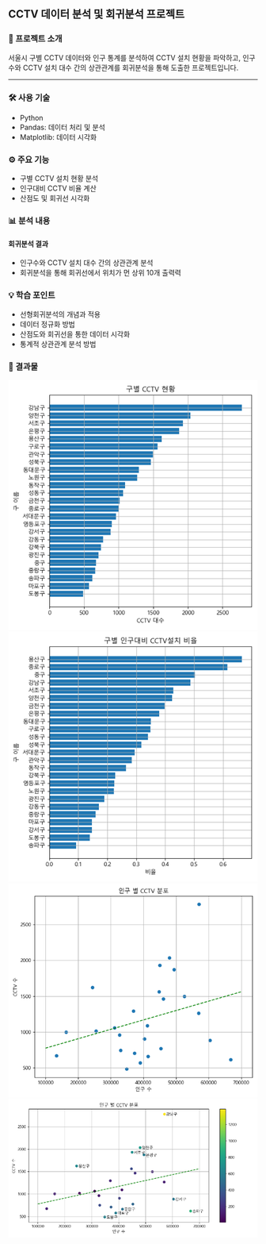 ## CCTV 데이터 분석 및 회귀분석 프로젝트

### 📝 프로젝트 소개

서울시 구별 CCTV 데이터와 인구 통계를 분석하여 CCTV 설치 현황을 파악하고, 인구수와 CCTV 설치 대수 간의 상관관계를 회귀분석을 통해 도출한 프로젝트입니다.

---

### 🛠 사용 기술

- Python
- Pandas: 데이터 처리 및 분석
- Matplotlib: 데이터 시각화

### ⚙ 주요 기능

- 구별 CCTV 설치 현황 분석
- 인구대비 CCTV 비율 계산
- 산점도 및 회귀선 시각화

### 📊 분석 내용

#### 회귀분석 결과

- 인구수와 CCTV 설치 대수 간의 상관관계 분석
- 회귀분석을 통해 회귀선에서 위치가 먼 상위 10개 출력력

### 💡 학습 포인트

- 선형회귀분석의 개념과 적용
- 데이터 정규화 방법
- 산점도와 회귀선을 통한 데이터 시각화
- 통계적 상관관계 분석 방법

### 📸 결과물

![1번_지역구별 CCTV 현황.png](./1번_지역구별%20CCTV%20현황.png)
![2번_지역구별 인구대비 CCTV설치 비율.png](./2번_지역구별%20인구대비%20CCTV설치%20비율.png)
![3번_인구별 CCTV 분포와 회귀선.png](./3번_인구별%20CCTV%20분포와%20회귀선.png)
![4번_회귀선과 거리 먼 상위10개 지역구 출력.png](./4번_회귀선과%20거리%20먼%20상위10개%20지역구%20출력.png)
